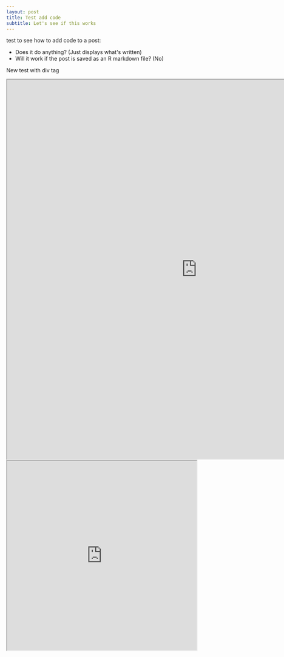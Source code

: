 ```yaml
---
layout: post
title: Test add code
subtitle: Let's see if this works
---
```

test to see how to add code to a post: 
  - Does it do anything? (Just displays what's written)
  - Will it work if the post is saved as an R markdown file? (No) 
 
 New test with div tag
<div class="iframe_container">  
<iframe align = "center" width = "1000" height = "1000" src="https://public.tableau.com/profile/ryan.berger5772#!/vizhome/testseq/Seqresults?publish=yes:embed=yes&tabs=yes"></iframe>
</div>
<div class="iframe_container">
<iframe align = "center" width = "500" height = "500" src="https://public.tableau.com/views/taxanalysis/Incomedistribution?:embed=y&:display_count=yes"></iframe>
</div>
